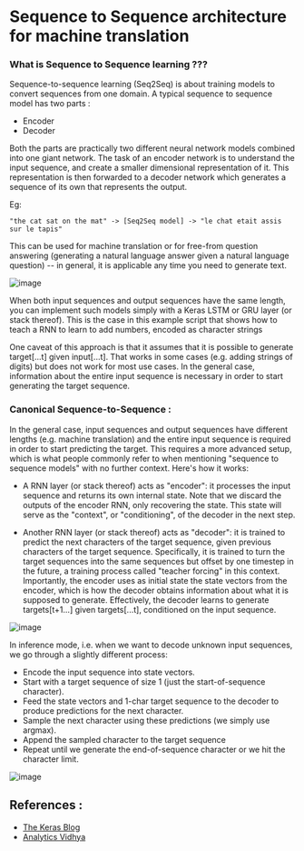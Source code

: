 # Sequence to Sequence architecture for machine translation


### What is Sequence to Sequence learning ???

Sequence-to-sequence learning (Seq2Seq) is about training models to convert sequences from one domain.
A typical sequence to sequence model has two parts :

* Encoder 
* Decoder

Both the parts are practically two different neural network models combined into one giant network. 
The task of an encoder network is to understand the input sequence, and create a smaller dimensional representation of it. 
This representation is then forwarded to a decoder network which generates a sequence of its own that represents the output. 

Eg: 

`"the cat sat on the mat" -> [Seq2Seq model] -> "le chat etait assis sur le tapis"`

This can be used for machine translation or for free-from question answering (generating a natural language answer given a natural language question) -- in general, it is applicable any time you need to generate text.

![image](https://blog.keras.io/img/seq2seq/addition-rnn.png)

When both input sequences and output sequences have the same length, you can implement such models simply with a Keras LSTM or GRU layer (or stack thereof). This is the case in this example script that shows how to teach a RNN to learn to add numbers, encoded as character strings

One caveat of this approach is that it assumes that it is possible to generate target[...t] given input[...t]. That works in some cases (e.g. adding strings of digits) but does not work for most use cases. In the general case, information about the entire input sequence is necessary in order to start generating the target sequence.

### Canonical Sequence-to-Sequence :

In the general case, input sequences and output sequences have different lengths (e.g. machine translation) and the entire input sequence is required in order to start predicting the target. This requires a more advanced setup, which is what people commonly refer to when mentioning "sequence to sequence models" with no further context. Here's how it works:

* A RNN layer (or stack thereof) acts as "encoder": it processes the input sequence and returns its own internal state. Note that we discard the outputs of the encoder RNN, only recovering the state. This state will serve as the "context", or "conditioning", of the decoder in the next step.

* Another RNN layer (or stack thereof) acts as "decoder": it is trained to predict the next characters of the target sequence, given previous characters of the target sequence. Specifically, it is trained to turn the target sequences into the same sequences but offset by one timestep in the future, a training process called "teacher forcing" in this context. Importantly, the encoder uses as initial state the state vectors from the encoder, which is how the decoder obtains information about what it is supposed to generate. Effectively, the decoder learns to generate targets[t+1...] given targets[...t], conditioned on the input sequence.

![image](https://blog.keras.io/img/seq2seq/seq2seq-teacher-forcing.png)

In inference mode, i.e. when we want to decode unknown input sequences, we go through a slightly different process:

* Encode the input sequence into state vectors.
* Start with a target sequence of size 1 (just the start-of-sequence character).
* Feed the state vectors and 1-char target sequence to the decoder to produce predictions for the next character.
* Sample the next character using these predictions (we simply use argmax).
* Append the sampled character to the target sequence
* Repeat until we generate the end-of-sequence character or we hit the character limit.

![image](https://blog.keras.io/img/seq2seq/seq2seq-inference.png)

## References :

* [The Keras Blog](https://blog.keras.io/index.html)
* [Analytics Vidhya](https://www.analyticsvidhya.com/blog/)
